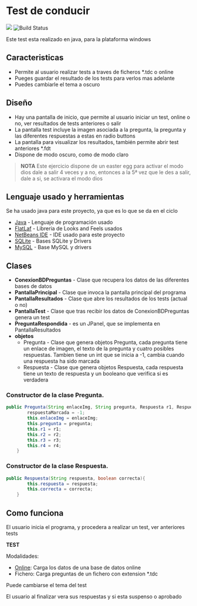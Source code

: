 # Test de conducir
[![](https://static.oprah.com/2017/08/released-logo-header-310x120.png)](https://nodesource.com/products/nsolid)
![Build Status](https://travis-ci.org/joemccann/dillinger.svg?branch=master)

Este test esta realizado en java, para la plataforma windows

## Caracteristicas
- Permite al usuario realizar tests a traves de ficheros *.tdc o online
- Pueges guardar el resultado de los tests para verlos mas adelante
- Puedes cambiarle el tema a oscuro

## Diseño
- Hay una pantalla de inicio, que permite al usuario iniciar un test, online o no, ver resultados de tests anteriores o salir
- La pantalla test incluye la imagen asociada a la pregunta, la pregunta y las diferentes respuestas a estas en radio buttons
- La pantalla para visualizar los resultados, también permite abrir test anteriores *.fdt
- Dispone de modo oscuro, como de modo claro



>  ****NOTA****
> Este ejercicio dispone de un easter egg para
> activar el modo dios dale a salir 4 veces y a no,
> entonces a la 5ª vez que le des a salir, dale a si,
> se activara el modo dios

## Lenguaje usado y herramientas

Se ha usado java para este proyecto, ya que es lo que se da en el ciclo

- [Java](https://www.oracle.com/es/java/technologies/javase-jdk11-downloads.html) - Lenguaje de programación usado
- [FlatLaf](https://www.formdev.com/flatlaf/) - Libreria de Looks and Feels usados
- [NetBeans IDE](https://netbeans.org/) - IDE usado para este proyecto
- [SQLite](https://www.sqlite.org/index.html) - Bases SQLite y Drivers
- [MySQL](https://www.mysql.com/) - Base MySQL y drivers

## Clases
- **ConexionBDPreguntas** - Clase que recupera los datos de las diferentes bases de datos
- **PantallaPrincipal** - Clase que invoca la pantalla principal del programa
- **PantallaResultados** - Clase que abre los resultados de los tests (actual o no)
- **PantallaTest** - Clase que tras recibir los datos de ConexionBDPreguntas genera un test
- **PreguntaRespondida** - es un JPanel, que se implementa en PantallaResultados
- **objetos**
    - Pregunta - Clase que genera objetos Pregunta, cada pregunta tiene un enlace de imagen, el texto de la pregunta y cuatro posibles respuestas. Tambien tiene un int que se inicia a -1, cambia cuando una respuesta ha sido marcada
    - Respuesta - Clase que genera objetos Respuesta, cada respuesta tiene un texto de respuesta y un booleano que verifica si es verdadera


### Constructor de la clase Pregunta.

```java
public Pregunta(String enlaceImg, String pregunta, Respuesta r1, Respuesta r2, Respuesta r3, Respuesta r4){
        respuestaMarcada = -1;
        this.enlaceImg = enlaceImg;
        this.pregunta = pregunta;
        this.r1 = r1;
        this.r2 = r2;
        this.r3 = r3;
        this.r4 = r4;
    }
```

### Constructor de la clase Respuesta.

```java
public Respuesta(String respuesta, boolean correcta){
        this.respuesta = respuesta;
        this.correcta = correcta;
    }
```

## Como funciona
    
El  usuario inicia el programa, y procedera a realizar un test, ver anteriores tests

**TEST**

Modalidades:
- [Online](https://remotemysql.com/): Carga los datos de una base de datos online 
- Fichero: Carga preguntas de un fichero con extension *.tdc

Puede cambiarse el tema del test

El usuario al finalizar vera sus respuestas y si esta suspenso o aprobado
